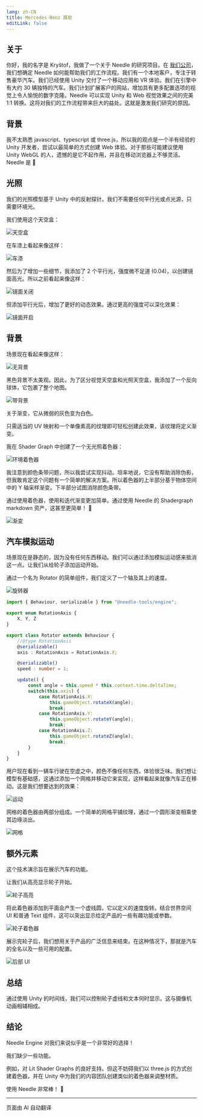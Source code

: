 ```yaml
---
lang: zh-CN
title: Mercedes-Benz 展柜
editLink: false
---
```


## 关于

你好，我的名字是 Kryštof，我做了一个关于 Needle 的研究项目。在 [我们公司](https://www.ishowroom.cz/home/)，我们想确定 Needle 如何能帮助我们的工作流程。我们有一个本地客户，专注于转售豪华汽车。我们已经使用 Unity 交付了一个移动应用和 VR 体验。我们在引擎中有大约 30 辆独特的汽车。我们计划扩展客户的网站，增加具有更多配置选项的视觉上令人愉悦的数字克隆。Needle 可以实现 Unity 和 Web 视觉效果之间的完美 1:1 转换。这将对我们的工作流程带来巨大的益处。这就是激发我们研究的原因。


<sample src="https://engine.needle.tools/demos/mercedes-benz-demo/" />


## 背景

我不太熟悉 javascript、typescript 或 three.js，所以我的观点是一个半有经验的 Unity 开发者，尝试以最简单的方式创建 Web 体验。对于那些可能建议使用 Unity WebGL 的人，遗憾的是它不起作用，并且在移动浏览器上不够灵活。Needle 是 💚


## 光照

我们的光照模型基于 Unity 中的反射探针。我们不需要任何平行光或点光源，只需要环境光。


我们使用这个天空盒：

 ![天空盒](/showcase-mercedes/1_skybox.png)

在车漆上看起来像这样：

![车漆](/showcase-mercedes/2_paintjob_simple.jpg)

然后为了增加一些细节，我添加了 2 个平行光，强度微不足道 (0.04)，以创建镜面高光。所以之前看起来像这样：

![镜面关闭](/showcase-mercedes/3_SpecularHighlights_off.jpg)

但添加平行光后，增加了更好的动态效果。通过更高的强度可以深化效果：

![镜面开启](/showcase-mercedes/4_SpecularHighlights_on.jpg)



## 背景

场景现在看起来像这样：

![无背景](/showcase-mercedes/5_NoBackground.jpg)

黑色背景不太美观。因此，为了区分视觉天空盒和光照天空盒，我添加了一个反向球体，它包裹了整个地图。

![带背景](/showcase-mercedes/6_MapBackground.png)

关于渐变，它从微弱的灰色变为白色。

只需适当的 UV 映射和一个单像素高的纹理即可轻松创建此效果，该纹理将定义渐变。

我在 Shader Graph 中创建了一个无光照着色器：

![环境着色器](/showcase-mercedes/7_EnvShaderGraph.jpg)

我注意到颜色条带问题，所以我尝试实现抖动。坦率地说，它没有帮助消除伪影，但我敢肯定这个问题有一个简单的解决方案。所以着色器的上半部分基于物体空间中的 Y 轴采样渐变。下半部分试图消除颜色条带。

通过使用着色器，使用和迭代渐变更加简单。通过使用 Needle 的 Shadergraph markdown 资产，这甚至更简单！ 🌵

![渐变](/showcase-mercedes/8_Gradiant.png)


## 汽车模拟运动

场景现在是静态的，因为没有任何东西移动。我们可以通过添加模拟运动感来抵消这一点。让我们从给轮子添加运动开始。

通过一个名为 Rotator 的简单组件，我们定义了一个轴及其上的速度。

![旋转器](/showcase-mercedes/9_Rotator.png)
```ts twoslash
import { Behaviour, serializable } from "@needle-tools/engine";

export enum RotationAxis {
    X, Y, Z
}

export class Rotator extends Behaviour {
    //@type RotationAxis
    @serializable()
    axis : RotationAxis = RotationAxis.X;

    @serializable()
    speed : number = 1;

    update() {
        const angle = this.speed * this.context.time.deltaTime;
        switch(this.axis) {
            case RotationAxis.X:
                this.gameObject.rotateX(angle);
                break;
            case RotationAxis.Y:
                this.gameObject.rotateY(angle);
                break;
            case RotationAxis.Z:
                this.gameObject.rotateZ(angle);
                break;
        }
    }
}
```


用户现在看到一辆车行驶在空虚之中，颜色不像任何东西，体验很乏味。我们想让模型有基础感，这通过添加一个网格并移动它来实现，这样看起来就像汽车正在移动。这是我们想要达到的效果：

![运动](/showcase-mercedes/10_WheelsAndGrid.png)

网格的着色器由两部分组成。一个简单的网格平铺纹理，通过一个圆形渐变相乘使其边缘淡出。

![网格](/showcase-mercedes/11_GridShader.jpg)


## 额外元素

这个技术演示旨在展示汽车的功能。

让我们从高亮显示轮子开始。

![轮子高亮](/showcase-mercedes/12_WheelWithText.png)

将此着色器添加到平面会产生一个虚线圆，它以定义的速度旋转。结合世界空间 UI 和普通 Text 组件，这可以突出显示给定产品的一些有趣功能或参数。

![轮子着色器](/showcase-mercedes/13_WheelShader.jpg)

展示完轮子后，我们想用关于产品的广泛信息来结束。在这种情况下，那就是汽车的全名以及一些可用的配置。

![后部 UI](/showcase-mercedes/14_RearUI.jpg)



## 总结

通过使用 Unity 的时间线，我们可以控制轮子虚线和文本何时显示。这与摄像机动画相辅相成。


## 结论

Needle Engine 对我们来说似乎是一个非常好的选择！

我们缺少一些功能。

例如，对 Lit Shader Graphs 的良好支持。但这不妨碍我们以 three.js 的方式创建着色器，并在 Unity 中为我们的内容团队创建类似的着色器来调整材质。

使用 Needle 非常棒！ 🌵


---
页面由 AI 自动翻译